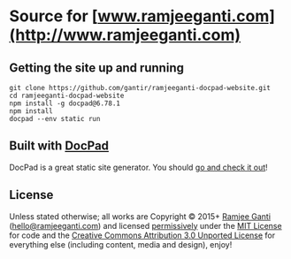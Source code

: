 # Source for [www.ramjeeganti.com](http://www.ramjeeganti.com)

## Getting the site up and running
```
git clone https://github.com/gantir/ramjeeganti-docpad-website.git
cd ramjeeganti-docpad-website
npm install -g docpad@6.78.1
npm install
docpad --env static run
```

## Built with [DocPad](http://docpad.org)
DocPad is a great static site generator. You should [go and check it out](http://docpad.org)!

## License
Unless stated otherwise; all works are Copyright © 2015+ [Ramjee Ganti](http://www.ramjeeganti.com) (<hello@ramjeeganti.com>) and licensed [permissively](http://en.wikipedia.org/wiki/Permissive_free_software_licence) under the [MIT License](http://creativecommons.org/licenses/MIT/) for code and the [Creative Commons Attribution 3.0 Unported License](http://creativecommons.org/licenses/by/3.0/) for everything else (including content, media and design), enjoy!